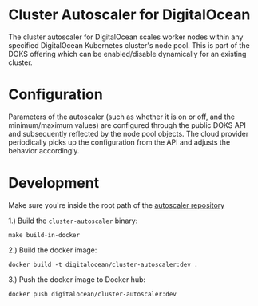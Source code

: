 # Cluster Autoscaler for DigitalOcean

The cluster autoscaler for DigitalOcean scales worker nodes within any
specified DigitalOcean Kubernetes cluster's node pool. This is part of the DOKS
offering which can be enabled/disable dynamically for an existing cluster.

# Configuration

Parameters of the autoscaler (such as whether it is on or off, and the
minimum/maximum values) are configured through the public DOKS API and
subsequently reflected by the node pool objects. The cloud provider periodically
picks up the configuration from the API and adjusts the behavior accordingly.

# Development

Make sure you're inside the root path of the [autoscaler
repository](https://github.com/kubernetes/autoscaler)

1.) Build the `cluster-autoscaler` binary:


```
make build-in-docker
```

2.) Build the docker image:

```
docker build -t digitalocean/cluster-autoscaler:dev .
```


3.) Push the docker image to Docker hub:

```
docker push digitalocean/cluster-autoscaler:dev
```
